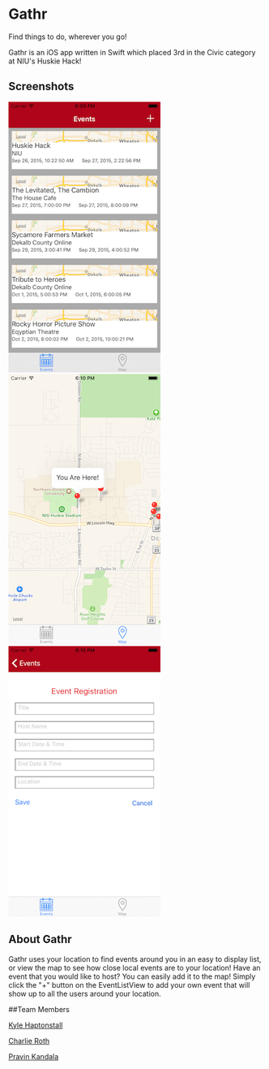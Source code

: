 # Gathr
Find things to do, wherever you go!  

Gathr is an iOS app written in Swift which placed 3rd in the Civic category at NIU's Huskie Hack!    

## Screenshots   
![](ReadmeAssets/EventList.png)   
![](ReadmeAssets/MapView.png)   
![](ReadmeAssets/AddEvent.png)  


## About Gathr   
Gathr uses your location to find events around you in an easy to display list, or view the map to see how close local events are to your location! Have an event that you would like to host? You can easily add it to the map! Simply click the "+" button on the EventListView to add your own event that will show up to all the users around your location.




##Team Members

[Kyle Haptonstall][kyle-github]

[Charlie Roth][charlie-github]   

[Pravin Kandala][pravin-github]   

[kyle-github]:  http://github.com/khaptonstall
[charlie-github]:  http://github.com/charlieroth
[pravin-github]: http://github.com/pravinkandala

